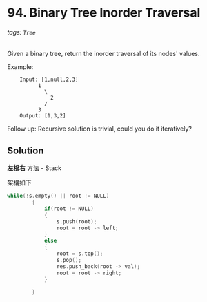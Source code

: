 # 94. Binary Tree Inorder Traversal
###### tags: `Tree`

Given a binary tree, return the inorder traversal of its nodes' values.

Example:
```
	Input: [1,null,2,3]
		  1
		    \
		      2
		    /
		  3
	Output: [1,3,2]
```
Follow up: Recursive solution is trivial, could you do it iteratively?

## Solution

**左根右** 方法 - Stack

架構如下

```cpp
while(!s.empty() || root != NULL)
        {
            if(root != NULL)
            {
                s.push(root);
                root = root -> left;
            }
            else
            {
                root = s.top();
                s.pop();
                res.push_back(root -> val);
                root = root -> right;
            }
                
        }
```